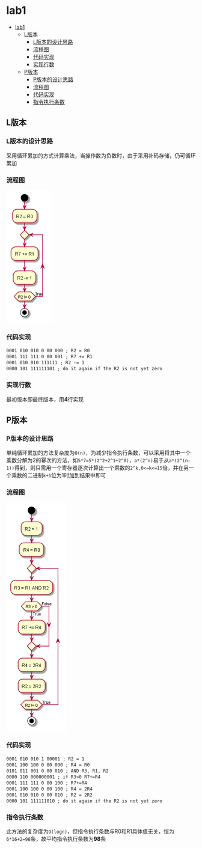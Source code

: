 # lab1

<!-- TOC -->

- [lab1](#lab1)
    - [L版本](#l版本)
        - [L版本的设计思路](#l版本的设计思路)
        - [流程图](#流程图)
        - [代码实现](#代码实现)
        - [实现行数](#实现行数)
    - [P版本](#p版本)
        - [P版本的设计思路](#p版本的设计思路)
        - [流程图](#流程图-1)
        - [代码实现](#代码实现-1)
        - [指令执行条数](#指令执行条数)

<!-- /TOC -->

<div STYLE="page-break-after: always;"></div>

## L版本

### L版本的设计思路

采用循环累加的方式计算乘法，当操作数为负数时，由于采用补码存储，仍可循环累加

### 流程图

![](1.png)

### 代码实现

```
0001 010 010 0 00 000 ; R2 = R0
0001 111 111 0 00 001 ; R7 += R1
0001 010 010 111111 ; R2 -= 1
0000 101 111111101 ; do it again if the R2 is not yet zero
```

### 实现行数

最初版本即最终版本，用**4**行实现

<div STYLE="page-break-after: always;"></div>

## P版本

### P版本的设计思路

单纯循环累加的方法复杂度为`O(n)`，为减少指令执行条数，可以采用将其中一个乘数分解为2的幂次的方法，如`5*7=5*(2^2+2^1+2^0)`，`a*(2^n)`易于从`a*(2^(n-1))`得到，则只需用一个寄存器逐次计算出一个乘数的`2^k,0<=k<=15`倍，并在另一个乘数的二进制`k+1`位为1时加到结果中即可

### 流程图

![](2.png)

### 代码实现

```
0001 010 010 1 00001 ; R2 = 1
0001 100 100 0 00 000 ; R4 = R0
0101 011 001 0 00 010 ; AND R3, R1, R2
0000 110 000000001 ; if R3>0 R7+=R4
0001 111 111 0 00 100 ; R7+=R4
0001 100 100 0 00 100 ; R4 = 2R4
0001 010 010 0 00 010 ; R2 = 2R2
0000 101 111111010 ; do it again if the R2 is not yet zero
```

### 指令执行条数

此方法的复杂度为`O(logn)`，但指令执行条数与R0和R1具体值无关，恒为`6*16+2=98`条，故平均指令执行条数为**98**条

